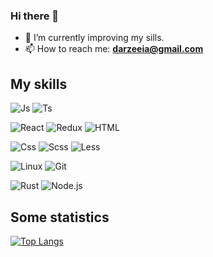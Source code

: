 ### Hi there 👋

- 🌱 I’m currently improving my sills.
- 📫 How to reach me: **darzeeia@gmail.com**

## My skills

![Js](https://img.shields.io/badge/-JavaScript-050f2c?style=for-the-badge&logo=JavaScript&logoColor=F7DF1E)
![Ts](https://img.shields.io/badge/-TypeScript-050f2c?style=for-the-badge&logo=TypeScript)

![React](https://img.shields.io/badge/-react-050f2c?style=for-the-badge&logo=react)
![Redux](https://img.shields.io/badge/-redux-050f2c?style=for-the-badge&logo=redux&logoColor=986cdf)
![HTML](https://img.shields.io/badge/-Html-050f2c?style=for-the-badge&logo=html5&logoColor=E34F26)

![Css](https://img.shields.io/badge/-Css-050f2c?style=for-the-badge&logo=css3&logoColor=5c98f2)
![Scss](https://img.shields.io/badge/-SCSS-050f2c?style=for-the-badge&logo=SASS)
![Less](https://img.shields.io/badge/-LESS-050f2c?style=for-the-badge&logo=LESS)

![Linux](https://img.shields.io/badge/-linux-050f2c?style=for-the-badge&logo=linux&logoColor=ddd)
![Git](https://img.shields.io/badge/-git-050f2c?style=for-the-badge&logo=git)

![Rust](https://img.shields.io/badge/-rust-050f2c?style=for-the-badge&logo=rust)
![Node.js](https://img.shields.io/badge/-nodejs-050f2c?style=for-the-badge&logo=nodejs)

## Some statistics

[![Top Langs](https://github-readme-stats.vercel.app/api/top-langs/?username=Altyn777&layout=compact&theme=algolia)](https://github.com/Altyn777)

<!--
**Altyn777/Altyn777** is a ✨ _special_ ✨ repository because its `README.md` (this file) appears on your GitHub profile.

Here are some ideas to get you started:

- 🔭 I’m currently working on ...
- 🌱 I’m currently learning ...
- 👯 I’m looking to collaborate on ...
- 🤔 I’m looking for help with ...
- 💬 Ask me about ...
- 📫 How to reach me: ...
- 😄 Pronouns: ...
- ⚡ Fun fact: ...
-->
